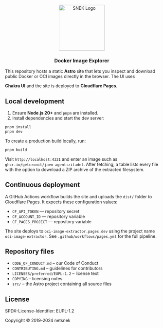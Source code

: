 <p align="center">
  <a href="https://netsnek.com/" target="_blank" rel="noopener noreferrer">
    <img src="https://avatars.githubusercontent.com/u/148873257?s=400&u=db7fa77c9a2a16eec51871024811abd21f734787&v=4" alt="SNEK Logo" height="150">
  </a>
</p>

<h3 align="center">Docker Image Explorer</h3>

This repository hosts a static **Astro** site that lets you inspect and
download public Docker or OCI images directly in the browser. The UI uses

**Chakra UI** and the site is deployed to **Cloudflare Pages**.

## Local development

1. Ensure **Node.js 20+** and `pnpm` are installed.
2. Install dependencies and start the dev server:

```bash
pnpm install
pnpm dev
```

To create a production build locally, run:

```bash
pnpm build
```

Visit `http://localhost:4321` and enter an image such as
`ghcr.io/getcronit/jaen-agent:zitadel`. After fetching, a table lists every file
with the option to download a ZIP archive of the extracted filesystem.

## Continuous deployment

A GitHub Actions workflow builds the site and uploads the `dist/` folder to
Cloudflare Pages. It expects these configuration values:

- `CF_API_TOKEN` — repository secret
- `CF_ACCOUNT_ID` — repository variable
- `CF_PAGES_PROJECT` — repository variable

The site deploys to `oci-image-extractor.pages.dev` using the project name
`oci-image-extractor`. See `.github/workflows/pages.yml` for the full
pipeline.

## Repository files

- `CODE_OF_CONDUCT.md` – our Code of Conduct
- `CONTRIBUTING.md` – guidelines for contributors
- `LICENSES/preferred/EUPL-1.2` – license text
- `COPYING` – licensing notes
- `src/` – the Astro project containing all source files

## License

SPDX-License-Identifier: EUPL-1.2

Copyright © 2019-2024 netsnek

